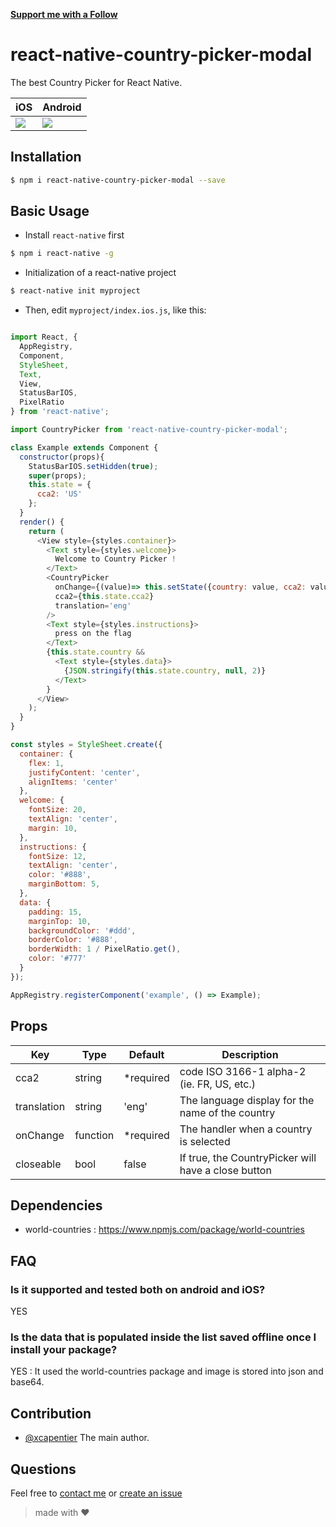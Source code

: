 [**Support me with a Follow**](https://github.com/xcarpentier/followers)

# react-native-country-picker-modal

The best Country Picker for React Native.


| iOS | Android |
| --------|---------|
|![](http://i.giphy.com/l2SpOUptMAEXW2jqU.gif)|![](http://i.giphy.com/26ufd30pDhSeEbIwE.gif)|
## Installation
```bash
$ npm i react-native-country-picker-modal --save
```
## Basic Usage
- Install `react-native` first

```bash
$ npm i react-native -g
```

- Initialization of a react-native project

```bash
$ react-native init myproject
```

- Then, edit `myproject/index.ios.js`, like this:

```javascript

import React, {
  AppRegistry,
  Component,
  StyleSheet,
  Text,
  View,
  StatusBarIOS,
  PixelRatio
} from 'react-native';

import CountryPicker from 'react-native-country-picker-modal';

class Example extends Component {
  constructor(props){
    StatusBarIOS.setHidden(true);
    super(props);
    this.state = {
      cca2: 'US'
    };
  }
  render() {
    return (
      <View style={styles.container}>
        <Text style={styles.welcome}>
          Welcome to Country Picker !
        </Text>
        <CountryPicker
          onChange={(value)=> this.setState({country: value, cca2: value.cca2})}
          cca2={this.state.cca2}
          translation='eng'
        />
        <Text style={styles.instructions}>
          press on the flag
        </Text>
        {this.state.country &&
          <Text style={styles.data}>
            {JSON.stringify(this.state.country, null, 2)}
          </Text>
        }
      </View>
    );
  }
}

const styles = StyleSheet.create({
  container: {
    flex: 1,
    justifyContent: 'center',
    alignItems: 'center'
  },
  welcome: {
    fontSize: 20,
    textAlign: 'center',
    margin: 10,
  },
  instructions: {
    fontSize: 12,
    textAlign: 'center',
    color: '#888',
    marginBottom: 5,
  },
  data: {
    padding: 15,
    marginTop: 10,
    backgroundColor: '#ddd',
    borderColor: '#888',
    borderWidth: 1 / PixelRatio.get(),
    color: '#777'
  }
});

AppRegistry.registerComponent('example', () => Example);
```

## Props

| Key | Type | Default | Description |
| --- | --- | --- | --- |
| cca2 | string | *required | code ISO 3166-1 alpha-2 (ie. FR, US, etc.)|
| translation | string | 'eng' | The language display for the name of the country  |
| onChange | function | *required | The handler when a country is selected |
| closeable | bool | false | If true, the CountryPicker will have a close button |

## Dependencies
- world-countries : https://www.npmjs.com/package/world-countries

## FAQ
### Is it supported and tested both on android and iOS?
YES
### Is the data that is populated inside the list saved offline once I install your package?
YES : It used the world-countries package and image is stored into json and base64.

## Contribution

- [@xcapentier](mailto:contact@xaviercarpentier.com) The main author.

## Questions

Feel free to [contact me](mailto:contact@xaviercarpentier.com) or [create an issue](https://github.com/xcarpentier/react-native-country-picker/issues/new)

> made with ♥
